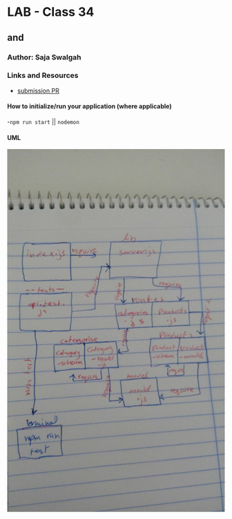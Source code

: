 #  LAB - Class 34

## <Login /> and <Auth />

### Author: Saja Swalgah

### Links and Resources

- [submission PR](https://github.com/SajaSwalgah/class-31/pull/6)




#### How to initialize/run your application (where applicable)

-`npm run start` || `nodemon`


#### UML

![](img/class-34.jpg)
